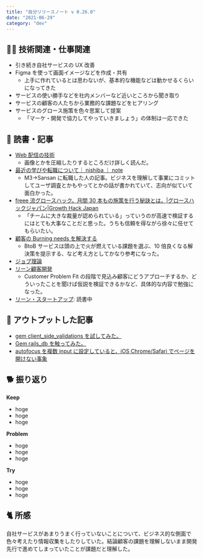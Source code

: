 ```yaml
---
title: "自分リリースノート v 0.26.0"
date: "2021-06-29"
category: "dev"
---
```


## 👨‍💻 技術関連・仕事関連

- 引き続き自社サービスの UX 改善
- Figma を使って画面イメージなどを作成・共有
  - 上手に作れているとは思わないが、基本的な機能などは動かせるくらいになってきた
- サービスの使い勝手などを社内メンバーなど近いところから聞き取り
- サービスの顧客の人たちから業務的な課題などをヒアリング
- サービスのグロース施策を色々思案して提案
  - 「マーケ・開発で協力してやっていきましょう」の体制は一応できた

## 📕 読書・記事

- [Web 配信の技術](https://amzn.to/35W1h3E)
  - 画像とかを圧縮したりするところだけ詳しく読んだ。
- [最近の学びや転職について｜ nishiba ｜ note](https://note.com/nishiba/n/na0df3d8930c7)
  - M3→Sansan に転職した人の記事。ビジネスを理解して事業にコミットしてユーザ調査とかもやってとかの話が書かれていて、志向が似ていて面白かった。
- [freee 流グロースハック。月間 30 本もの施策を行う秘訣とは。|グロースハックジャパン|Growth Hack Japan](https://growthhackjapan.com/2015-10-02-freee-growthhack/)
  - 「チームに大きな裁量が認められている」っていうのが高速で検証するにはとても大事なことだと思った。うちも信頼を得ながら徐々に任せてもらいたい。
- [顧客の Burning needs を解決する](https://chikathreesix.com/burning-needs)
  - BtoB サービスは頭の上で火が燃えている課題を選ぶ、10 倍良くなる解決策を提示する、など考え方としてかなり参考になった。
- [ジョブ理論](https://amzn.to/3dyFQdh)
- [リーン顧客開発](https://amzn.to/3h55qat)
  - Customer Problem Fit の段階で見込み顧客にどうアプローチするか、どういったことを聞けば仮説を検証できるかなど、具体的な内容で勉強になった。
- [リーン・スタートアップ](https://amzn.to/2UG2iu8): 読書中

## 📝 アウトプットした記事

- [gem client_side_validations を試してみた。](https://kenzoblog.vercel.app/posts/gem-client-side-validations)
- [Gem rails_db を触ってみた。](https://kenzoblog.vercel.app/posts/gem-rails_db)
- [autofocus を複数 input に設定していると、iOS Chrome/Safari でページを開けない事象](https://kenzoblog.vercel.app/posts/multi-autofocus)

## 🐕 振り返り

**Keep**

- hoge
- hoge
- hoge

**Problem**

- hoge
- hoge
- hoge

**Try**

- hoge
- hoge
- hoge

## 🐈 所感

自社サービスがあまりうまく行っていないことについて、ビジネス的な側面で色々考えたり情報収集をしたりしていた。結論顧客の課題を理解しないまま開発先行で進めてしまっていたことが課題だと理解した。
